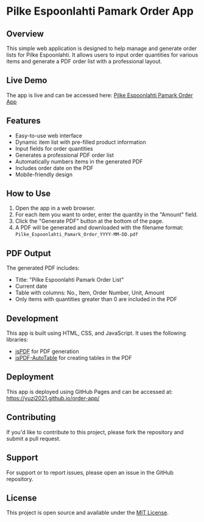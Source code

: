 # Pilke Espoonlahti Pamark Order App

## Overview

This simple web application is designed to help manage and generate order lists for Pilke Espoonlahti. It allows users to input order quantities for various items and generate a PDF order list with a professional layout.

## Live Demo

The app is live and can be accessed here: [Pilke Espoonlahti Pamark Order App](https://yuzi2021.github.io/order-app/)

## Features

- Easy-to-use web interface
- Dynamic item list with pre-filled product information
- Input fields for order quantities
- Generates a professional PDF order list
- Automatically numbers items in the generated PDF
- Includes order date on the PDF
- Mobile-friendly design

## How to Use

1. Open the app in a web browser.
2. For each item you want to order, enter the quantity in the "Amount" field.
3. Click the "Generate PDF" button at the bottom of the page.
4. A PDF will be generated and downloaded with the filename format: `Pilke_Espoonlahti_Pamark_Order_YYYY-MM-DD.pdf`

## PDF Output

The generated PDF includes:
- Title: "Pilke Espoonlahti Pamark Order List"
- Current date
- Table with columns: No., Item, Order Number, Unit, Amount
- Only items with quantities greater than 0 are included in the PDF

## Development

This app is built using HTML, CSS, and JavaScript. It uses the following libraries:
- [jsPDF](https://github.com/MrRio/jsPDF) for PDF generation
- [jsPDF-AutoTable](https://github.com/simonbengtsson/jsPDF-AutoTable) for creating tables in the PDF

## Deployment

This app is deployed using GitHub Pages and can be accessed at: https://yuzi2021.github.io/order-app/

## Contributing

If you'd like to contribute to this project, please fork the repository and submit a pull request.

## Support

For support or to report issues, please open an issue in the GitHub repository.

## License

This project is open source and available under the [MIT License](LICENSE).
